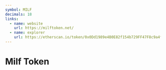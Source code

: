```yaml
---
symbol: MILF
decimals: 18
links:
  - name: website
    url: https://milftoken.net/
  - name: explorer
    url: https://etherscan.io/token/0x0Dd1989e4B0E82f154b729FF47F8c9a4f4b2cC1C
---
```


# Milf Token
